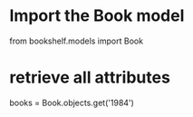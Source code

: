 # Import the Book model
from bookshelf.models import Book

# retrieve all attributes
books = Book.objects.get('1984')